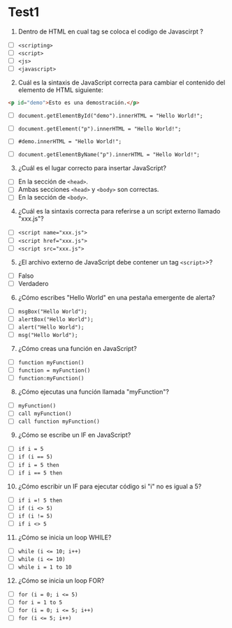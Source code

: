 # Test1

1. Dentro de HTML en cual tag se coloca el codigo de Javascirpt ?

- [ ] `<scripting>`
- [ ] `<script>`
- [ ] `<js>`
- [ ] `<javascript>`

2. Cuál es la sintaxis de JavaScript correcta para cambiar el contenido del elemento de HTML siguiente: 

```html
<p id="demo">Esto es una demostración.</p>
```
- [ ] `document.getElementById("demo").innerHTML = "Hello World!";`
- [ ] `document.getElement("p").innerHTML = "Hello World!";`
- [ ] `#demo.innerHTML = "Hello World!";`
- [ ] `document.getElementByName("p").innerHTML = "Hello World!";`


3. ¿Cuál es el lugar correcto para insertar JavaScript?

- [ ] En la sección de `<head>`.
- [ ] Ambas secciones `<head>` y `<body>` son correctas.
- [ ] En la sección de `<body>`.

4. ¿Cuál es la sintaxis correcta para referirse a un script externo llamado "xxx.js"?

- [ ] `<script name="xxx.js">`
- [ ] `<script href="xxx.js">`
- [ ] `<script src="xxx.js">`

5. ¿El archivo externo de JavaScript debe contener un tag `<script>`>?

- [ ] Falso
- [ ] Verdadero

6. ¿Cómo escribes "Hello World" en una pestaña emergente de alerta?

- [ ] `msgBox("Hello World");`
- [ ] `alertBox("Hello World");`
- [ ] `alert("Hello World");`
- [ ] `msg("Hello World");`

7. ¿Cómo creas una función en JavaScript?

- [ ] `function myFunction()`
- [ ] `function = myFunction()`
- [ ] `function:myFunction()`

8. ¿Cómo ejecutas una función llamada "myFunction"?

- [ ] `myFunction()`
- [ ] `call myFunction()`
- [ ] `call function myFunction()`

9. ¿Cómo se escribe un IF en JavaScript?

- [ ] `if i = 5`
- [ ] `if (i == 5)`
- [ ] `if i = 5 then`
- [ ] `if i == 5 then`

10. ¿Cómo escribir un IF para ejecutar código si "i" no es igual a 5?

- [ ] `if i =! 5 then`
- [ ] `if (i <> 5)`
- [ ] `if (i != 5)`
- [ ] `if i <> 5`

11. ¿Cómo se inicia un loop WHILE?

- [ ] `while (i <= 10; i++)`
- [ ] `while (i <= 10)`
- [ ] `while i = 1 to 10`

12. ¿Cómo se inicia un loop FOR?

- [ ] `for (i = 0; i <= 5)`
- [ ] `for i = 1 to 5`
- [ ] `for (i = 0; i <= 5; i++)`
- [ ] `for (i <= 5; i++)`

